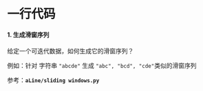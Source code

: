 # 一行代码

#### 1. 生成滑窗序列

给定一个可迭代数据，如何生成它的滑窗序列？

例如：针对 字符串 `"abcde"` 生成 `"abc", "bcd", "cde"`类似的滑窗序列

参考：**`aLine/sliding windows.py`**

